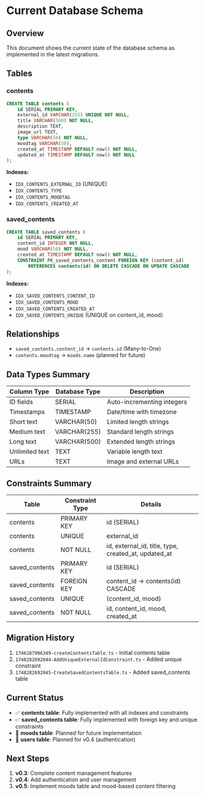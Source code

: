 # Current Database Schema

## Overview

This document shows the current state of the database schema as implemented in the latest migrations.

## Tables

### contents

```sql
CREATE TABLE contents (
    id SERIAL PRIMARY KEY,
    external_id VARCHAR(255) UNIQUE NOT NULL,
    title VARCHAR(500) NOT NULL,
    description TEXT,
    image_url TEXT,
    type VARCHAR(50) NOT NULL,
    moodtag VARCHAR(50),
    created_at TIMESTAMP DEFAULT now() NOT NULL,
    updated_at TIMESTAMP DEFAULT now() NOT NULL
);
```

**Indexes:**

- `IDX_CONTENTS_EXTERNAL_ID` (UNIQUE)
- `IDX_CONTENTS_TYPE`
- `IDX_CONTENTS_MOODTAG`
- `IDX_CONTENTS_CREATED_AT`

### saved_contents

```sql
CREATE TABLE saved_contents (
    id SERIAL PRIMARY KEY,
    content_id INTEGER NOT NULL,
    mood VARCHAR(50) NOT NULL,
    created_at TIMESTAMP DEFAULT now() NOT NULL,
    CONSTRAINT FK_saved_contents_content FOREIGN KEY (content_id)
        REFERENCES contents(id) ON DELETE CASCADE ON UPDATE CASCADE
);
```

**Indexes:**

- `IDX_SAVED_CONTENTS_CONTENT_ID`
- `IDX_SAVED_CONTENTS_MOOD`
- `IDX_SAVED_CONTENTS_CREATED_AT`
- `IDX_SAVED_CONTENTS_UNIQUE` (UNIQUE on content_id, mood)

## Relationships

- `saved_contents.content_id` → `contents.id` (Many-to-One)
- `contents.moodtag` → `moods.name` (planned for future)

## Data Types Summary

| Column Type    | Database Type | Description                |
| -------------- | ------------- | -------------------------- |
| ID fields      | SERIAL        | Auto-incrementing integers |
| Timestamps     | TIMESTAMP     | Date/time with timezone    |
| Short text     | VARCHAR(50)   | Limited length strings     |
| Medium text    | VARCHAR(255)  | Standard length strings    |
| Long text      | VARCHAR(500)  | Extended length strings    |
| Unlimited text | TEXT          | Variable length text       |
| URLs           | TEXT          | Image and external URLs    |

## Constraints Summary

| Table          | Constraint Type | Details                                              |
| -------------- | --------------- | ---------------------------------------------------- |
| contents       | PRIMARY KEY     | id (SERIAL)                                          |
| contents       | UNIQUE          | external_id                                          |
| contents       | NOT NULL        | id, external_id, title, type, created_at, updated_at |
| saved_contents | PRIMARY KEY     | id (SERIAL)                                          |
| saved_contents | FOREIGN KEY     | content_id → contents(id) CASCADE                    |
| saved_contents | UNIQUE          | (content_id, mood)                                   |
| saved_contents | NOT NULL        | id, content_id, mood, created_at                     |

## Migration History

1. `1746287996349-createContentsTable.ts` - Initial contents table
2. `1748282692044-AddUniqueExternalIdConstraint.ts` - Added unique constraint
3. `1748282692045-CreateSavedContentsTable.ts` - Added saved_contents table

## Current Status

- ✅ **contents table**: Fully implemented with all indexes and constraints
- ✅ **saved_contents table**: Fully implemented with foreign key and unique constraints
- 🔄 **moods table**: Planned for future implementation
- 🔄 **users table**: Planned for v0.4 (authentication)

## Next Steps

1. **v0.3**: Complete content management features
2. **v0.4**: Add authentication and user management
3. **v0.5**: Implement moods table and mood-based content filtering
